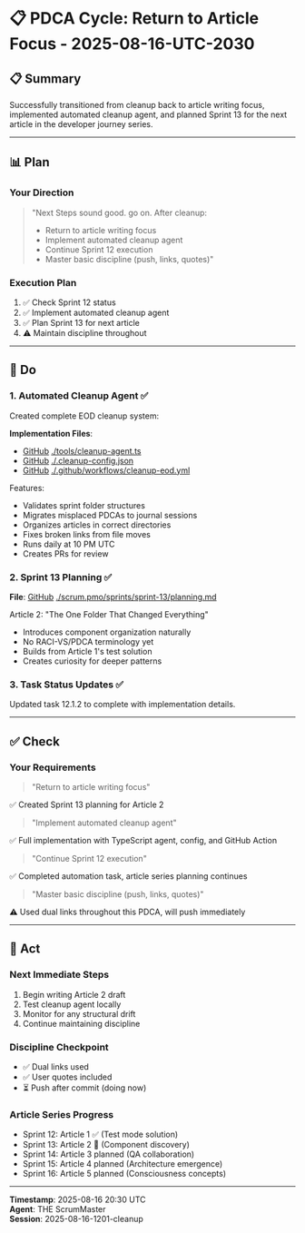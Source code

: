 # 📋 PDCA Cycle: Return to Article Focus - 2025-08-16-UTC-2030

## 📋 Summary
Successfully transitioned from cleanup back to article writing focus, implemented automated cleanup agent, and planned Sprint 13 for the next article in the developer journey series.

---

## 📊 Plan

### Your Direction
> "Next Steps sound good. go on.
> After cleanup:
> - Return to article writing focus
> - Implement automated cleanup agent
> - Continue Sprint 12 execution
> - Master basic discipline (push, links, quotes)"

### Execution Plan
1. ✅ Check Sprint 12 status
2. ✅ Implement automated cleanup agent
3. ✅ Plan Sprint 13 for next article
4. ⚠️ Maintain discipline throughout

---

## 🚀 Do

### 1. Automated Cleanup Agent ✅

Created complete EOD cleanup system:

**Implementation Files**:
- [GitHub](https://github.com/Cerulean-Circle-GmbH/Web4Articles/blob/release/dev/tools/cleanup-agent.ts) [./tools/cleanup-agent.ts](file:///workspace/tools/cleanup-agent.ts)
- [GitHub](https://github.com/Cerulean-Circle-GmbH/Web4Articles/blob/release/dev/.cleanup-config.json) [./.cleanup-config.json](file:///workspace/.cleanup-config.json)
- [GitHub](https://github.com/Cerulean-Circle-GmbH/Web4Articles/blob/release/dev/.github/workflows/cleanup-eod.yml) [./.github/workflows/cleanup-eod.yml](file:///workspace/.github/workflows/cleanup-eod.yml)

Features:
- Validates sprint folder structures
- Migrates misplaced PDCAs to journal sessions
- Organizes articles in correct directories
- Fixes broken links from file moves
- Runs daily at 10 PM UTC
- Creates PRs for review

### 2. Sprint 13 Planning ✅

**File**: [GitHub](https://github.com/Cerulean-Circle-GmbH/Web4Articles/blob/release/dev/scrum.pmo/sprints/sprint-13/planning.md) [./scrum.pmo/sprints/sprint-13/planning.md](file:///workspace/scrum.pmo/sprints/sprint-13/planning.md)

Article 2: "The One Folder That Changed Everything"
- Introduces component organization naturally
- No RACI-VS/PDCA terminology yet
- Builds from Article 1's test solution
- Creates curiosity for deeper patterns

### 3. Task Status Updates ✅

Updated task 12.1.2 to complete with implementation details.

---

## ✅ Check

### Your Requirements
> "Return to article writing focus"

✅ Created Sprint 13 planning for Article 2

> "Implement automated cleanup agent"

✅ Full implementation with TypeScript agent, config, and GitHub Action

> "Continue Sprint 12 execution"

✅ Completed automation task, article series planning continues

> "Master basic discipline (push, links, quotes)"

⚠️ Used dual links throughout this PDCA, will push immediately

---

## 🔄 Act

### Next Immediate Steps
1. Begin writing Article 2 draft
2. Test cleanup agent locally
3. Monitor for any structural drift
4. Continue maintaining discipline

### Discipline Checkpoint
- ✅ Dual links used
- ✅ User quotes included
- ⏳ Push after commit (doing now)

### Article Series Progress
- Sprint 12: Article 1 ✅ (Test mode solution)
- Sprint 13: Article 2 📝 (Component discovery) 
- Sprint 14: Article 3 planned (QA collaboration)
- Sprint 15: Article 4 planned (Architecture emergence)
- Sprint 16: Article 5 planned (Consciousness concepts)

---

**Timestamp**: 2025-08-16 20:30 UTC  
**Agent**: THE ScrumMaster  
**Session**: 2025-08-16-1201-cleanup